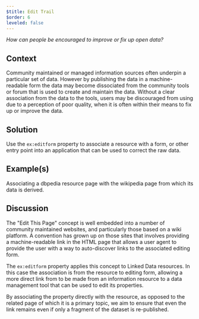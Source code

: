 ```yaml
---
$title: Edit Trail
$order: 6
leveled: false
---
```


*How can people be encouraged to improve or fix up open data?*

## Context

Community maintained or managed information sources often underpin a particular set of data. However by publishing the data in a machine-readable form the data may become dissociated from the community tools or forum that is used to create and maintain the data. Without a clear association from the data to the tools, users may be discouraged from using due to a perception of poor quality, when it is often within their means to fix up or improve the data.

## Solution

Use the `ex:editform` property to associate a resource with a form, or other entry point into an application that can be used to correct the raw data.

## Example(s)

Associating a dbpedia resource page with the wikipedia page from which its data is derived.

## Discussion

The "Edit This Page" concept is well embedded into a number of community maintained websites, and particularly those based on a wiki platform. A convention has grown up on those sites that involves providing a machine-readable link in the HTML page that allows a user agent to provide the user with a way to auto-discover links to the associated editing form.

The `ex:editform` property applies this concept to Linked Data resources. In this case the association is from the resource to editing form, allowing a more direct link from to be made from an information resource to a data management tool that can be used to edit its properties.

By associating the property directly with the resource, as opposed to the related page of which it is a primary topic, we aim to ensure that even the link remains even if only a fragment of the dataset is re-published.
